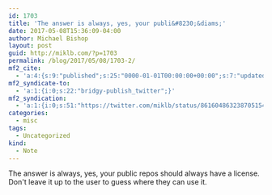 ```yaml
---
id: 1703
title: 'The answer is always, yes, your publi&#8230;&diams;'
date: 2017-05-08T15:36:09-04:00
author: Michael Bishop
layout: post
guid: http://miklb.com/?p=1703
permalink: /blog/2017/05/08/1703-2/
mf2_cite:
  - 'a:4:{s:9:"published";s:25:"0000-01-01T00:00:00+00:00";s:7:"updated";s:25:"0000-01-01T00:00:00+00:00";s:8:"category";a:1:{i:0;s:0:"";}s:6:"author";a:0:{}}'
mf2_syndicate-to:
  - 'a:1:{i:0;s:22:"bridgy-publish_twitter";}'
mf2_syndication:
  - 'a:1:{i:0;s:51:"https://twitter.com/miklb/status/861604863238705154";}'
categories:
  - misc
tags:
  - Uncategorized
kind:
  - Note
---
```

The answer is always, yes, your public repos should always have a license. Don't leave it up to the user to guess where they can use it.